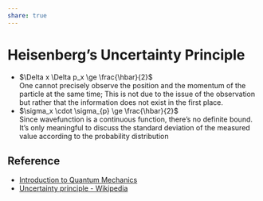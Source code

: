 ```yaml
---  
share: true  
---  
```

# Heisenberg’s Uncertainty Principle  
  
- $\Delta x \Delta p_x \ge \frac{\hbar}{2}​$    
  One cannot precisely observe the position and the momentum of the particle at the same time; This is not due to the issue of the observation but rather that the information does not exist in the first place.  
- $\sigma_x \cdot \sigma_{p} \ge \frac{\hbar}{2}$    
  Since wavefunction is a continuous function, there’s no definite bound. It’s only meaningful to discuss the standard deviation of the measured value according to the probability distribution  
  
## Reference  
  
- [Introduction to Quantum Mechanics](Introduction%20to%20Quantum%20Mechanics.md#)  
- [Uncertainty principle - Wikipedia](https://en.wikipedia.org/wiki/Uncertainty_principle)  
